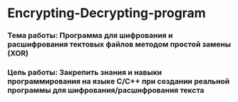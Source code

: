 # Encrypting-Decrypting-program
### Тема работы: Программа для шифрования и расшифрования тектовых файлов методом простой замены (XOR)
### Цель работы: Закрепить знания и навыки программирования на языке С/С++ при создании реальной программы для шифрования/расшифрования текста

